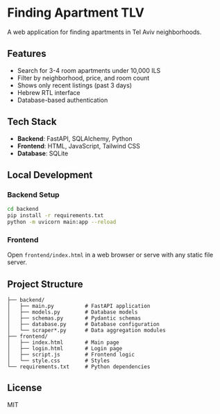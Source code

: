 # Finding Apartment TLV

A web application for finding apartments in Tel Aviv neighborhoods.

## Features

- Search for 3-4 room apartments under 10,000 ILS
- Filter by neighborhood, price, and room count
- Shows only recent listings (past 3 days)
- Hebrew RTL interface
- Database-based authentication

## Tech Stack

- **Backend**: FastAPI, SQLAlchemy, Python
- **Frontend**: HTML, JavaScript, Tailwind CSS
- **Database**: SQLite

## Local Development

### Backend Setup

```bash
cd backend
pip install -r requirements.txt
python -m uvicorn main:app --reload
```

### Frontend

Open `frontend/index.html` in a web browser or serve with any static file server.

## Project Structure

```
├── backend/
│   ├── main.py          # FastAPI application
│   ├── models.py        # Database models
│   ├── schemas.py       # Pydantic schemas
│   ├── database.py      # Database configuration
│   └── scraper*.py      # Data aggregation modules
├── frontend/
│   ├── index.html       # Main page
│   ├── login.html       # Login page
│   ├── script.js        # Frontend logic
│   └── style.css        # Styles
└── requirements.txt     # Python dependencies
```

## License

MIT